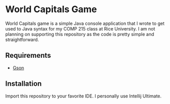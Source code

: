 # World Capitals Game
World Capitals game is a simple Java console application that I wrote to get used to Java syntax for my COMP 215 class at Rice University. I am not planning on supporting this repository as the code is pretty simple and straightforward.

## Requirements
* [Gson](https://github.com/google/gson)

## Installation
Import this repository to your favorite IDE. I personally use Intellij Ultimate.
